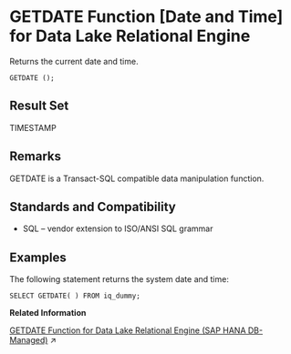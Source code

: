 <!-- loioa553449784f21015aba2a0fc3f4ce78c -->

# GETDATE Function \[Date and Time\] for Data Lake Relational Engine

Returns the current date and time.



```
GETDATE ();
```



<a name="loioa553449784f21015aba2a0fc3f4ce78c__GETDATE_returns1"/>

## Result Set

TIMESTAMP



<a name="loioa553449784f21015aba2a0fc3f4ce78c__GETDATE_remarks1"/>

## Remarks

GETDATE is a Transact-SQL compatible data manipulation function.



<a name="loioa553449784f21015aba2a0fc3f4ce78c__GETDATE_standards1"/>

## Standards and Compatibility

-   SQL – vendor extension to ISO/ANSI SQL grammar



<a name="loioa553449784f21015aba2a0fc3f4ce78c__GETDATE_example1"/>

## Examples

The following statement returns the system date and time:

```
SELECT GETDATE( ) FROM iq_dummy;
```

**Related Information**  


[GETDATE Function for Data Lake Relational Engine (SAP HANA DB-Managed)](https://help.sap.com/viewer/a898e08b84f21015969fa437e89860c8/2024_3_QRC/en-US/a9570cefd0aa4bbab7c30441ab636856.html "Returns the current date and time.") :arrow_upper_right:


